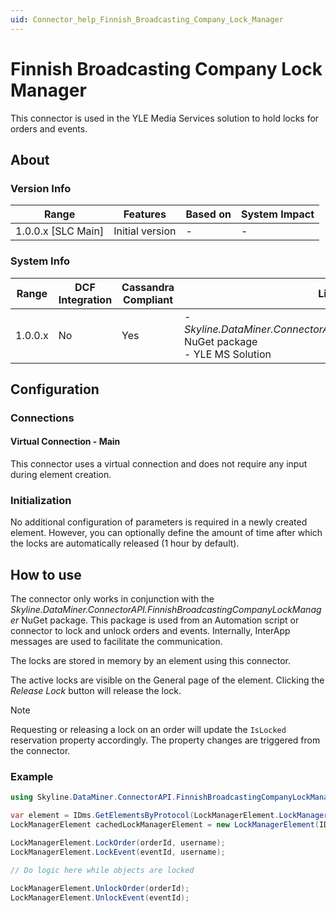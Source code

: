 ```yaml
---
uid: Connector_help_Finnish_Broadcasting_Company_Lock_Manager
---
```


# Finnish Broadcasting Company Lock Manager

This connector is used in the YLE Media Services solution to hold locks for orders and events.

## About

### Version Info

| Range              | Features        | Based on | System Impact |
|--------------------|-----------------|----------|---------------|
| 1.0.0.x [SLC Main] | Initial version | -        | -             |

### System Info

| Range   | DCF Integration | Cassandra Compliant | Linked Components                                                                                           | Exported Components |
|---------|-----------------|---------------------|-------------------------------------------------------------------------------------------------------------|---------------------|
| 1.0.0.x | No              | Yes                 | - *Skyline.DataMiner.ConnectorAPI.FinnishBroadcastingCompanyLockManager* NuGet package<br>- YLE MS Solution | -                   |

## Configuration

### Connections

#### Virtual Connection - Main

This connector uses a virtual connection and does not require any input during element creation.

### Initialization

No additional configuration of parameters is required in a newly created element. However, you can optionally define the amount of time after which the locks are automatically released (1 hour by default).

## How to use

The connector only works in conjunction with the *Skyline.DataMiner.ConnectorAPI.FinnishBroadcastingCompanyLockManager* NuGet package. This package is used from an Automation script or connector to lock and unlock orders and events. Internally, InterApp messages are used to facilitate the communication.

The locks are stored in memory by an element using this connector.

The active locks are visible on the General page of the element. Clicking the *Release Lock* button will release the lock.

> [!NOTE]
> Requesting or releasing a lock on an order will update the `IsLocked` reservation property accordingly. The property changes are triggered from the connector.

### Example

```csharp
using Skyline.DataMiner.ConnectorAPI.FinnishBroadcastingCompanyLockManager;

var element = IDms.GetElementsByProtocol(LockManagerElement.LockManager_ProtocolName).First();
LockManagerElement cachedLockManagerElement = new LockManagerElement(IDms.Connection, element.AgentId, element.Id);

LockManagerElement.LockOrder(orderId, username);
LockManagerElement.LockEvent(eventId, username);

// Do logic here while objects are locked

LockManagerElement.UnlockOrder(orderId);
LockManagerElement.UnlockEvent(eventId);
```
